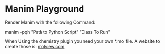 # Manim Playground


Render Manim with the following Command:

manim -pqh "Path to Python Script" "Class To Run"


When Using the chemistry plugin you need your own *.mol file. A website to create those is: [molview.com](https://app.molview.com/)